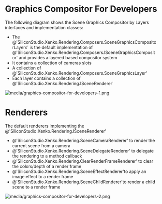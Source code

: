 # Graphics Compositor For Developers

The following diagram shows the Scene Graphics Compositor by Layers interfaces and implementation classes:

- The @'SiliconStudio.Xenko.Rendering.Composers.SceneGraphicsCompositorLayers' is the default implementation of @'SiliconStudio.Xenko.Rendering.Composers.ISceneGraphicsCompositor' and provides a layered based compositor system
- It contains a collection of cameras slots
- A collection of @'SiliconStudio.Xenko.Rendering.Composers.SceneGraphicsLayer'
- Each layer contains a collection of @'SiliconStudio.Xenko.Rendering.ISceneRenderer'

![media/graphics-compositor-for-developers-1.png](media/graphics-compositor-for-developers-1.png) 

# Renderers

The default renderers implementing the @'SiliconStudio.Xenko.Rendering.ISceneRenderer'

- @'SiliconStudio.Xenko.Rendering.SceneCameraRenderer' to render the current scene from a camera
- @'SiliconStudio.Xenko.Rendering.SceneDelegateRenderer' to delegate the rendering to a method callback
- @'SiliconStudio.Xenko.Rendering.ClearRenderFrameRenderer' to clear the colors/depth of a render frame
- @'SiliconStudio.Xenko.Rendering.SceneEffectRenderer'to apply an image effect to a render frame
- @'SiliconStudio.Xenko.Rendering.SceneChildRenderer'to render a child scene to a render frame

 

![media/graphics-compositor-for-developers-2.png](media/graphics-compositor-for-developers-2.png) 

 

